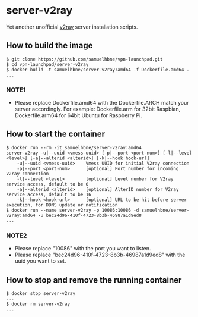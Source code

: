 # server-v2ray

Yet another unofficial [v2ray](https://github.com/v2ray) server installation scripts.

## How to build the image

```shell
$ git clone https://github.com/samuelhbne/vpn-launchpad.git
$ cd vpn-launchpad/server-v2ray
$ docker build -t samuelhbne/server-v2ray:amd64 -f Dockerfile.amd64 .
...
```

### NOTE1

- Please replace Dockerfile.amd64 with the Dockerfile.ARCH match your server accordingly. For example: Dockerfile.arm for 32bit Raspbian, Dockerfile.arm64 for 64bit Ubuntu for Raspberry Pi.

## How to start the container

```shell
$ docker run --rm -it samuelhbne/server-v2ray:amd64
server-v2ray -u|--uuid <vmess-uuid> [-p|--port <port-num>] [-l|--level <level>] [-a|--alterid <alterid>] [-k|--hook hook-url]
    -u|--uuid <vmess-uuid>    Vmess UUID for initial V2ray connection
    -p|--port <port-num>      [optional] Port number for incoming V2ray connection
    -l|--level <level>        [optional] Level number for V2ray service access, default to be 0
    -a|--alterid <alterid>    [optional] AlterID number for V2ray service access, default to be 16
    -k|--hook <hook-url>      [optional] URL to be hit before server execution, for DDNS update or notification
$ docker run --name server-v2ray -p 10086:10086 -d samuelhbne/server-v2ray:amd64 -u bec24d96-410f-4723-8b3b-46987a1d9ed8
...
```

### NOTE2

- Please replace "10086" with the port you want to listen.
- Please replace "bec24d96-410f-4723-8b3b-46987a1d9ed8" with the uuid you want to set.

## How to stop and remove the running container

```shell
$ docker stop server-v2ray
...
$ docker rm server-v2ray
...
```
